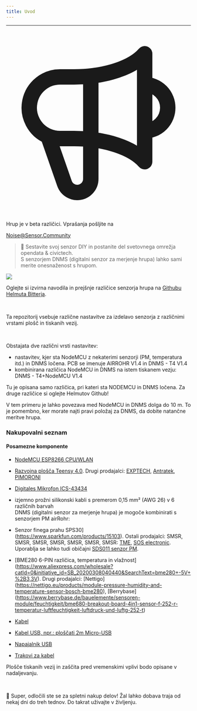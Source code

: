 ```yaml
---
title: Uvod
---
```

---
  <div class="max-w-screen-xl mx-auto pb-5">
    <div class="p-2 rounded-lg bg-indigo-100 shadow-lg sm:p-3">
    <div class="flex items-center">
          <span class="p-2 rounded-lg bg-indigo-500">
                          <svg class="h-8 w-8 text-white" fill="none" viewBox="0 0 24 24" stroke="currentColor">
                <path stroke-linecap="round" stroke-linejoin="round" stroke-width="2" d="M11 5.882V19.24a1.76 1.76 0 01-3.417.592l-2.147-6.15M18 13a3 3 0 100-6M5.436 13.683A4.001 4.001 0 017 6h1.832c4.1 0 7.625-1.234 9.168-3v14c-1.543-1.766-5.067-3-9.168-3H7a3.988 3.988 0 01-1.564-.317z" />
              </svg>
          </span>
        <div class="flex-wrap flex">
          <p class="pt-1 text-indigo-700 font-medium">
              Hrup je v beta različici. Vprašanja pošljite na<p>
        <a href="mailto:Noise@Sensor.Community" class="ml-1 font-medium underline text-white hover:text-yellow-600">
                Noise@Sensor.Community</a>
        </div>
    </div>
  </div>
</div>

> 🚧 Sestavite svoj senzor DIY in postanite del svetovnega omrežja opendata & civictech. <br> S senzorjem DNMS (digitalni senzor za merjenje hrupa) lahko sami merite onesnaženost s hrupom.

<img src="../docs/dnms/dnms-noise-measuring-sensor-kit.jpg" style="display: block; margin: 1em 0" loading="lazy"/>


Oglejte si izvirna navodila in prejšnje različice senzorja hrupa na [Githubu Helmuta Bitterja](https://github.com/hbitter/DNMS/tree/master/Manual).

<br>

Ta repozitorij vsebuje različne nastavitve za izdelavo senzorja z različnimi vrstami plošč in tiskanih vezij.

<br>

Obstajata dve različni vrsti nastavitev:

* nastavitev, kjer sta NodeMCU z nekaterimi senzorji (PM, temperatura itd.) in DNMS ločena. PCB se imenuje AIRROHR V1.4 in DNMS - T4 V1.4
* kombinirana različica NodeMCU in DNMS na istem tiskanem vezju: DNMS - T4+NodeMCU V1.4

Tu je opisana samo različica, pri kateri sta NODEMCU in DNMS ločena. Za druge različice si oglejte Helmutov Github!

V tem primeru je lahko povezava med NodeMCU in DNMS dolga do 10 m. To je pomembno, ker morate najti pravi položaj za DNMS, da dobite natančne meritve hrupa.

### Nakupovalni seznam

#### Posamezne komponente
* [NodeMCU ESP8266 CPU/WLAN](https://www.aliexpress.com/wholesale?groupsort=1&SortType=price_asc&SearchText=nodemcu+v3+esp8266+ch340)
* [Razvojna plošča Teensy 4.0](https://www.pjrc.com/store/teensy40.html). Drugi prodajalci: [EXPTECH](https://www.exp-tech.de/plattformen/teensy/9596/teensy-4.0-development-board), [Antratek](https://www.antratek.de/teensy-4-0), [PIMORONI](https://shop.pimoroni.com/products/teensy-4-0-development-board)
* [Digitales Mikrofon ICS-43434](https://www.tindie.com/products/onehorse/ics43434-i2s-digital-microphone/)
* izjemno prožni silikonski kabli s premerom 0,15 mm² (AWG 26) v 6 različnih barvah
  <br>
  DNMS (digitalni senzor za merjenje hrupa) je mogoče kombinirati s senzorjem PM airRohr:

* Senzor finega prahu SPS30] (https://www.sparkfun.com/products/15103). Ostali prodajalci: SMSR, SMSR, SMSR, SMSR, SMSR, SMSR, SMSR: [TME](https://www.tme.eu/de/details/sps30/gassensoren/sensirion/1-101638-10/?brutto=1), [SOS electronic](https://www.soselectronic.de/products/sensirion/sps30-2-304234). Uporablja se lahko tudi običajni [SDS011 senzor PM](https://de.aliexpress.com/wholesale?catId=0&initiative_id=AS_20200813122806&SearchText=sds011).
* [BME280 6-PIN različica, temperatura in vlažnost] (https://www.aliexpress.com/wholesale?catId=0&initiative_id=SB_20200308040440&SearchText=bme280+-5V+%2B3,3V). Drugi prodajalci: [Nettigo] (https://nettigo.eu/products/module-pressure-humidity-and-temperature-sensor-bosch-bme280), [Berrybase] (https://www.berrybase.de/bauelemente/sensoren-module/feuchtigkeit/bme680-breakout-board-4in1-sensor-f-252-r-temperatur-luftfeuchtigkeit-luftdruck-und-luftg-252-t)
* [Kabel](http://www.aliexpress.com/wholesale?groupsort=1&SortType=price_asc&SearchText=Dupont+kabel+20cm+ženska-ženska)
* [Kabel USB, npr.: ploščati 2m Micro-USB](https://www.aliexpress.com/wholesale?catId=0&initiative_id=SB_20200308040708&SearchText=micro+usb+ploščati+kabel+2m)
* [Napajalnik USB](https://www.aliexpress.com/wholesale?catId=0&initiative_id=SB_20200308040834&SearchText=single+micro+usb+eu+power+supply)
* [Trakovi za kabel](https://www.aliexpress.com/wholesale?catId=0&initiative_id=SB_20200308040852&SearchText=cable+trakovi)

Plošče tiskanih vezij in zaščita pred vremenskimi vplivi bodo opisane v nadaljevanju.

<br>

🙌 Super, odločili ste se za spletni nakup delov!
Žal lahko dobava traja od nekaj dni do treh tednov.
Do takrat uživajte v življenju️.

